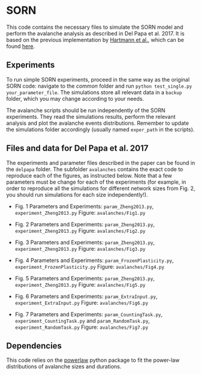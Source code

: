 # SORN

This code contains the necessary files to simulate the SORN model and perform the avalanche analysis as described in Del Papa et al. 2017. It is based on the previous implementation by [Hartmann et al.](http://journals.plos.org/ploscompbiol/article?id=10.1371/journal.pcbi.1004640), which can be found [here](https://github.com/chrhartm/SORN).

## Experiments

To run simple SORN experiments, proceed in the same way as the original SORN code: navigate to the *common* folder and run `python test_single.py your_parameter_file`. The simulations store all relevant data in a `backup` folder, which you may change according to your needs.

The avalanche scripts should be run independently of the SORN experiments. They read the simulations results, perform the relevant analysis and plot the avalanche events distributions. Remember to update the simulations folder accordingly (usually named `exper_path` in the scripts).

## Files and data for Del Papa et al. 2017

The experiments and parameter files described in the paper can be found in the `delpapa` folder. The subfolder `avalanches` contains the exact code to reproduce each of the figures, as instructed below. Note that a few parameters must be change for each of the experiments (for example, in order to reproduce all the simulations for different network sizes from Fig. 2, you should run simulations for each size independently!).

* Fig. 1
Parameters and Experiments: `param_Zheng2013.py`, `experiment_Zheng2013.py`
Figure: `avalanches/Fig1.py`

* Fig. 2
Parameters and Experiments: `param_Zheng2013.py`, `experiment_Zheng2013.py`
Figure: `avalanches/Fig2.py`

* Fig. 3
Parameters and Experiments: `param_Zheng2013.py`, `experiment_Zheng2013.py`
Figure: `avalanches/Fig3.py`

* Fig. 4
Parameters and Experiments: `param_FrozenPlasticity.py`, `experiment_FrozenPlasticity.py`
Figure: `avalanches/Fig4.py`

* Fig. 5
Parameters and Experiments: `param_Zheng2013.py`, `experiment_Zheng2013.py`
Figure: `avalanches/Fig5.py`

* Fig. 6
Parameters and Experiments: `param_ExtraInput.py`, `experiment_ExtraInput.py`
Figure: `avalanches/Fig6.py`

* Fig. 7
Parameters and Experiments: `param_CountingTask.py`, `experiment_CountingTask.py` and `param_RandomTask.py`, `experiment_RandomTask.py`
Figure: `avalanches/Fig7.py`


## Dependencies

This code relies on the [powerlaw](https://pypi.python.org/pypi/powerlaw) python package to fit the power-law distributions of avalanche sizes and durations.
